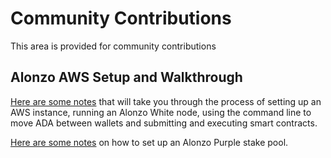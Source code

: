 # Community Contributions
This area is provided for community contributions

Alonzo AWS Setup and Walkthrough
--------------------------------

[Here are some notes](https://plutus-pioneer-program.readthedocs.io/en/latest/alonzo.html) that will take you through the process of setting up an AWS instance, running an Alonzo White node, using the command line to move ADA between wallets and submitting and executing smart contracts.


[Here are some notes](create-alonzo-purple-stakepool.md) on how to set up an Alonzo Purple stake pool.


